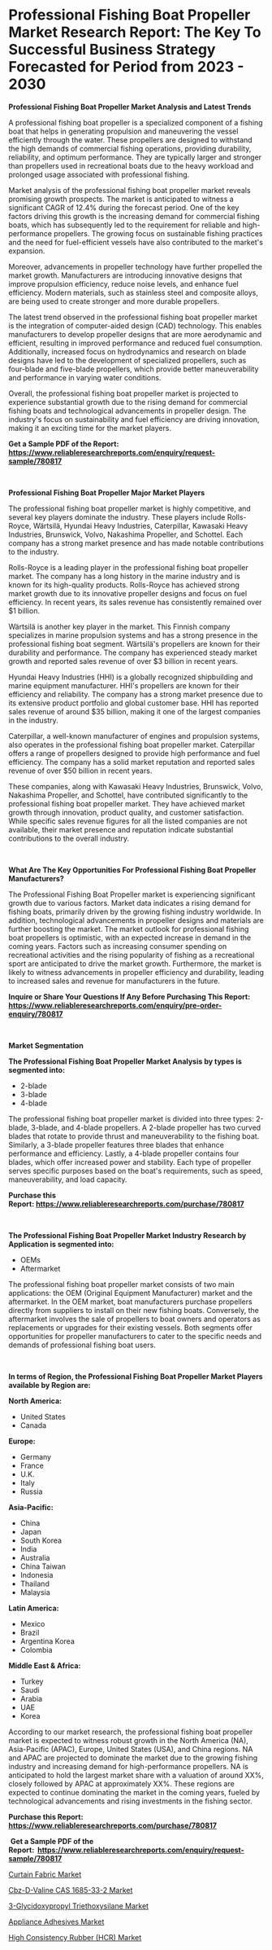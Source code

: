 <p><h1>Professional Fishing Boat Propeller Market Research Report: The Key To Successful Business Strategy Forecasted for Period from 2023 - 2030</h1></p><p><strong>Professional Fishing Boat Propeller Market Analysis and Latest Trends</strong></p>
<p><p>A professional fishing boat propeller is a specialized component of a fishing boat that helps in generating propulsion and maneuvering the vessel efficiently through the water. These propellers are designed to withstand the high demands of commercial fishing operations, providing durability, reliability, and optimum performance. They are typically larger and stronger than propellers used in recreational boats due to the heavy workload and prolonged usage associated with professional fishing.</p><p>Market analysis of the professional fishing boat propeller market reveals promising growth prospects. The market is anticipated to witness a significant CAGR of 12.4% during the forecast period. One of the key factors driving this growth is the increasing demand for commercial fishing boats, which has subsequently led to the requirement for reliable and high-performance propellers. The growing focus on sustainable fishing practices and the need for fuel-efficient vessels have also contributed to the market's expansion.</p><p>Moreover, advancements in propeller technology have further propelled the market growth. Manufacturers are introducing innovative designs that improve propulsion efficiency, reduce noise levels, and enhance fuel efficiency. Modern materials, such as stainless steel and composite alloys, are being used to create stronger and more durable propellers.</p><p>The latest trend observed in the professional fishing boat propeller market is the integration of computer-aided design (CAD) technology. This enables manufacturers to develop propeller designs that are more aerodynamic and efficient, resulting in improved performance and reduced fuel consumption. Additionally, increased focus on hydrodynamics and research on blade designs have led to the development of specialized propellers, such as four-blade and five-blade propellers, which provide better maneuverability and performance in varying water conditions.</p><p>Overall, the professional fishing boat propeller market is projected to experience substantial growth due to the rising demand for commercial fishing boats and technological advancements in propeller design. The industry's focus on sustainability and fuel efficiency are driving innovation, making it an exciting time for the market players.</p></p>
<p><strong>Get a Sample PDF of the Report:&nbsp; <a href="https://www.reliableresearchreports.com/enquiry/request-sample/780817">https://www.reliableresearchreports.com/enquiry/request-sample/780817</a></strong></p>
<p>&nbsp;</p>
<p><strong>Professional Fishing Boat Propeller Major Market Players</strong></p>
<p><p>The professional fishing boat propeller market is highly competitive, and several key players dominate the industry. These players include Rolls-Royce, Wärtsilä, Hyundai Heavy Industries, Caterpillar, Kawasaki Heavy Industries, Brunswick, Volvo, Nakashima Propeller, and Schottel. Each company has a strong market presence and has made notable contributions to the industry.</p><p>Rolls-Royce is a leading player in the professional fishing boat propeller market. The company has a long history in the marine industry and is known for its high-quality products. Rolls-Royce has achieved strong market growth due to its innovative propeller designs and focus on fuel efficiency. In recent years, its sales revenue has consistently remained over $1 billion.</p><p>Wärtsilä is another key player in the market. This Finnish company specializes in marine propulsion systems and has a strong presence in the professional fishing boat segment. Wärtsilä's propellers are known for their durability and performance. The company has experienced steady market growth and reported sales revenue of over $3 billion in recent years.</p><p>Hyundai Heavy Industries (HHI) is a globally recognized shipbuilding and marine equipment manufacturer. HHI's propellers are known for their efficiency and reliability. The company has a strong market presence due to its extensive product portfolio and global customer base. HHI has reported sales revenue of around $35 billion, making it one of the largest companies in the industry.</p><p>Caterpillar, a well-known manufacturer of engines and propulsion systems, also operates in the professional fishing boat propeller market. Caterpillar offers a range of propellers designed to provide high performance and fuel efficiency. The company has a solid market reputation and reported sales revenue of over $50 billion in recent years.</p><p>These companies, along with Kawasaki Heavy Industries, Brunswick, Volvo, Nakashima Propeller, and Schottel, have contributed significantly to the professional fishing boat propeller market. They have achieved market growth through innovation, product quality, and customer satisfaction. While specific sales revenue figures for all the listed companies are not available, their market presence and reputation indicate substantial contributions to the overall industry.</p></p>
<p>&nbsp;</p>
<p><strong>What Are The Key Opportunities For Professional Fishing Boat Propeller Manufacturers?</strong></p>
<p><p>The Professional Fishing Boat Propeller market is experiencing significant growth due to various factors. Market data indicates a rising demand for fishing boats, primarily driven by the growing fishing industry worldwide. In addition, technological advancements in propeller designs and materials are further boosting the market. The market outlook for professional fishing boat propellers is optimistic, with an expected increase in demand in the coming years. Factors such as increasing consumer spending on recreational activities and the rising popularity of fishing as a recreational sport are anticipated to drive the market growth. Furthermore, the market is likely to witness advancements in propeller efficiency and durability, leading to increased sales and revenue for manufacturers in the future.</p></p>
<p><strong>Inquire or Share Your Questions If Any Before Purchasing This Report: <a href="https://www.reliableresearchreports.com/enquiry/pre-order-enquiry/780817">https://www.reliableresearchreports.com/enquiry/pre-order-enquiry/780817</a></strong></p>
<p>&nbsp;</p>
<p><strong>Market Segmentation</strong></p>
<p><strong>The Professional Fishing Boat Propeller Market Analysis by types is segmented into:</strong></p>
<p><ul><li>2-blade</li><li>3-blade</li><li>4-blade</li></ul></p>
<p><p>The professional fishing boat propeller market is divided into three types: 2-blade, 3-blade, and 4-blade propellers. A 2-blade propeller has two curved blades that rotate to provide thrust and maneuverability to the fishing boat. Similarly, a 3-blade propeller features three blades that enhance performance and efficiency. Lastly, a 4-blade propeller contains four blades, which offer increased power and stability. Each type of propeller serves specific purposes based on the boat's requirements, such as speed, maneuverability, and load capacity.</p></p>
<p><strong>Purchase this Report:&nbsp;<a href="https://www.reliableresearchreports.com/purchase/780817">https://www.reliableresearchreports.com/purchase/780817</a></strong></p>
<p>&nbsp;</p>
<p><strong>The Professional Fishing Boat Propeller Market Industry Research by Application is segmented into:</strong></p>
<p><ul><li>OEMs</li><li>Aftermarket</li></ul></p>
<p><p>The professional fishing boat propeller market consists of two main applications: the OEM (Original Equipment Manufacturer) market and the aftermarket. In the OEM market, boat manufacturers purchase propellers directly from suppliers to install on their new fishing boats. Conversely, the aftermarket involves the sale of propellers to boat owners and operators as replacements or upgrades for their existing vessels. Both segments offer opportunities for propeller manufacturers to cater to the specific needs and demands of professional fishing boat users.</p></p>
<p>&nbsp;</p>
<p><strong>In terms of Region, the Professional Fishing Boat Propeller Market Players available by Region are:</strong></p>
<p>
    <p> <strong> North America: </strong>
        <ul>
            <li>United States</li>
            <li>Canada</li>
        </ul>
        </p> 
    <p> <strong> Europe: </strong>
        <ul>
            <li>Germany</li>
            <li>France</li>
            <li>U.K.</li>
            <li>Italy</li>
            <li>Russia</li>
        </ul>
        </p> 
    <p> <strong> Asia-Pacific: </strong>
        <ul>
            <li>China</li>
            <li>Japan</li>
            <li>South Korea</li>
            <li>India</li>
            <li>Australia</li>
            <li>China Taiwan</li>
            <li>Indonesia</li>
            <li>Thailand</li>
            <li>Malaysia</li>
        </ul>
        </p> 
    <p> <strong> Latin America: </strong>
        <ul>
            <li>Mexico</li>
            <li>Brazil</li>
            <li>Argentina Korea</li>
            <li>Colombia</li>
        </ul>
        </p> 
    <p> <strong> Middle East & Africa: </strong>
        <ul>
            <li>Turkey</li>
            <li>Saudi</li>
            <li>Arabia</li>
            <li>UAE</li>
            <li>Korea</li>
        </ul>
    </p>
    </p>
<p><p>According to our market research, the professional fishing boat propeller market is expected to witness robust growth in the North America (NA), Asia-Pacific (APAC), Europe, United States (USA), and China regions. NA and APAC are projected to dominate the market due to the growing fishing industry and increasing demand for high-performance propellers. NA is anticipated to hold the largest market share with a valuation of around XX%, closely followed by APAC at approximately XX%. These regions are expected to continue dominating the market in the coming years, fueled by technological advancements and rising investments in the fishing sector.</p></p>
<p><strong>Purchase this Report: <a href="https://www.reliableresearchreports.com/purchase/780817">https://www.reliableresearchreports.com/purchase/780817</a></strong></p>
<p>&nbsp;<strong>Get a Sample PDF of the Report:&nbsp;&nbsp;<a href="https://www.reliableresearchreports.com/enquiry/request-sample/780817">https://www.reliableresearchreports.com/enquiry/request-sample/780817</a></strong></p>
<p><strong></strong></p>
<p><p><a href="https://medium.com/@magaliortiz1955/analyzing-curtain-fabric-market-global-industry-perspective-and-forecast-2023-to-2030-6252053681ef">Curtain Fabric Market</a></p><p><a href="https://medium.com/@lilliandach2023/cbz-d-valine-cas-1685-33-2-market-furnishes-information-on-market-share-market-trends-and-market-3ba703a551ab">Cbz-D-Valine CAS 1685-33-2 Market</a></p><p><a href="https://www.linkedin.com/pulse/3-glycidoxypropyl-triethoxysilane-market-size-2023-2030/">3-Glycidoxypropyl Triethoxysilane Market</a></p><p><a href="https://www.linkedin.com/pulse/appliance-adhesives-market-share-amp-new-trends-analysis-report/">Appliance Adhesives Market</a></p><p><a href="https://www.linkedin.com/pulse/decoding-high-consistency-rubber-hcr-market-deep-dive/">High Consistency Rubber (HCR) Market</a></p></p>